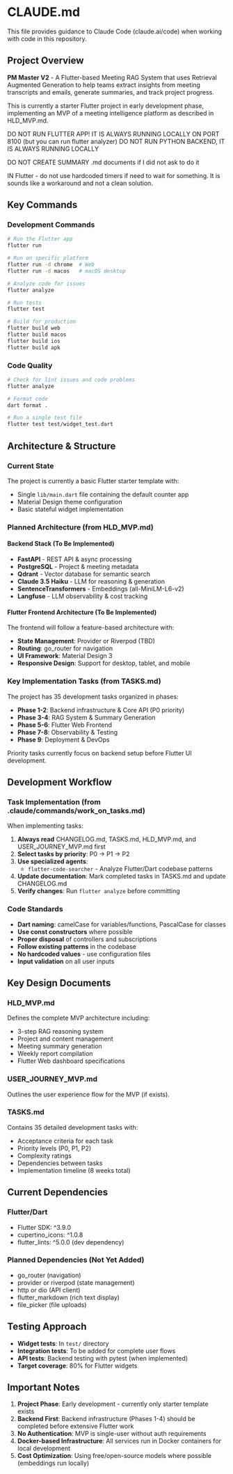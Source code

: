 # CLAUDE.md

This file provides guidance to Claude Code (claude.ai/code) when working with code in this repository.

## Project Overview

**PM Master V2** - A Flutter-based Meeting RAG System that uses Retrieval Augmented Generation to help teams extract insights from meeting transcripts and emails, generate summaries, and track project progress.

This is currently a starter Flutter project in early development phase, implementing an MVP of a meeting intelligence platform as described in HLD_MVP.md.

DO NOT RUN FLUTTER APP! IT IS ALWAYS RUNNING LOCALLY ON PORT 8100 (but you can run flutter analyzer)
DO NOT RUN PYTHON BACKEND, IT IS ALWAYS RUNNING LOCALLY

DO NOT CREATE SUMMARY .md documents if I did not ask to do it

IN Flutter - do not use hardcoded timers if need to wait for something. It is sounds like a workaround and not a clean solution.

## Key Commands

### Development Commands
```bash
# Run the Flutter app
flutter run

# Run on specific platform
flutter run -d chrome  # Web
flutter run -d macos   # macOS desktop

# Analyze code for issues
flutter analyze

# Run tests
flutter test

# Build for production
flutter build web
flutter build macos
flutter build ios
flutter build apk
```

### Code Quality
```bash
# Check for lint issues and code problems
flutter analyze

# Format code
dart format .

# Run a single test file
flutter test test/widget_test.dart
```

## Architecture & Structure

### Current State
The project is currently a basic Flutter starter template with:
- Single `lib/main.dart` file containing the default counter app
- Material Design theme configuration
- Basic stateful widget implementation

### Planned Architecture (from HLD_MVP.md)

#### Backend Stack (To Be Implemented)
- **FastAPI** - REST API & async processing
- **PostgreSQL** - Project & meeting metadata  
- **Qdrant** - Vector database for semantic search
- **Claude 3.5 Haiku** - LLM for reasoning & generation
- **SentenceTransformers** - Embeddings (all-MiniLM-L6-v2)
- **Langfuse** - LLM observability & cost tracking

#### Flutter Frontend Architecture (To Be Implemented)
The frontend will follow a feature-based architecture with:
- **State Management**: Provider or Riverpod (TBD)
- **Routing**: go_router for navigation
- **UI Framework**: Material Design 3
- **Responsive Design**: Support for desktop, tablet, and mobile

### Key Implementation Tasks (from TASKS.md)

The project has 35 development tasks organized in phases:
- **Phase 1-2**: Backend infrastructure & Core API (P0 priority)
- **Phase 3-4**: RAG System & Summary Generation
- **Phase 5-6**: Flutter Web Frontend
- **Phase 7-8**: Observability & Testing
- **Phase 9**: Deployment & DevOps

Priority tasks currently focus on backend setup before Flutter UI development.

## Development Workflow

### Task Implementation (from .claude/commands/work_on_tasks.md)

When implementing tasks:
1. **Always read** CHANGELOG.md, TASKS.md, HLD_MVP.md, and USER_JOURNEY_MVP.md first
2. **Select tasks by priority**: P0 → P1 → P2
3. **Use specialized agents**:
   - `flutter-code-searcher` - Analyze Flutter/Dart codebase patterns
4. **Update documentation**: Mark completed tasks in TASKS.md and update CHANGELOG.md
5. **Verify changes**: Run `flutter analyze` before committing

### Code Standards
- **Dart naming**: camelCase for variables/functions, PascalCase for classes
- **Use const constructors** where possible
- **Proper disposal** of controllers and subscriptions
- **Follow existing patterns** in the codebase
- **No hardcoded values** - use configuration files
- **Input validation** on all user inputs

## Key Design Documents

### HLD_MVP.md
Defines the complete MVP architecture including:
- 3-step RAG reasoning system
- Project and content management
- Meeting summary generation
- Weekly report compilation
- Flutter Web dashboard specifications

### USER_JOURNEY_MVP.md
Outlines the user experience flow for the MVP (if exists).

### TASKS.md
Contains 35 detailed development tasks with:
- Acceptance criteria for each task
- Priority levels (P0, P1, P2)
- Complexity ratings
- Dependencies between tasks
- Implementation timeline (8 weeks total)

## Current Dependencies

### Flutter/Dart
- Flutter SDK: ^3.9.0
- cupertino_icons: ^1.0.8
- flutter_lints: ^5.0.0 (dev dependency)

### Planned Dependencies (Not Yet Added)
- go_router (navigation)
- provider or riverpod (state management)
- http or dio (API client)
- flutter_markdown (rich text display)
- file_picker (file uploads)

## Testing Approach

- **Widget tests**: In `test/` directory
- **Integration tests**: To be added for complete user flows
- **API tests**: Backend testing with pytest (when implemented)
- **Target coverage**: 80% for Flutter widgets

## Important Notes

1. **Project Phase**: Early development - currently only starter template exists
2. **Backend First**: Backend infrastructure (Phases 1-4) should be completed before extensive Flutter work
3. **No Authentication**: MVP is single-user without auth requirements
4. **Docker-based Infrastructure**: All services run in Docker containers for local development
5. **Cost Optimization**: Using free/open-source models where possible (embeddings run locally)